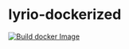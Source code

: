 # lyrio-dockerized

[![Build docker Image](https://github.com/Dup4/lyrio-dockerized/actions/workflows/build_docker_image.yml/badge.svg)](https://github.com/Dup4/lyrio-dockerized/actions/workflows/build_docker_image.yml)
